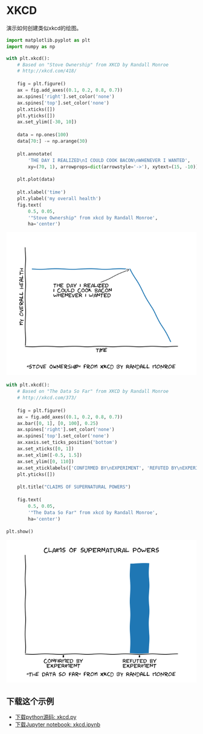# XKCD

演示如何创建类似xkcd的绘图。

```python
import matplotlib.pyplot as plt
import numpy as np
```

```python
with plt.xkcd():
    # Based on "Stove Ownership" from XKCD by Randall Monroe
    # http://xkcd.com/418/

    fig = plt.figure()
    ax = fig.add_axes((0.1, 0.2, 0.8, 0.7))
    ax.spines['right'].set_color('none')
    ax.spines['top'].set_color('none')
    plt.xticks([])
    plt.yticks([])
    ax.set_ylim([-30, 10])

    data = np.ones(100)
    data[70:] -= np.arange(30)

    plt.annotate(
        'THE DAY I REALIZED\nI COULD COOK BACON\nWHENEVER I WANTED',
        xy=(70, 1), arrowprops=dict(arrowstyle='->'), xytext=(15, -10))

    plt.plot(data)

    plt.xlabel('time')
    plt.ylabel('my overall health')
    fig.text(
        0.5, 0.05,
        '"Stove Ownership" from xkcd by Randall Monroe',
        ha='center')
```

![XKCD示例1](/static/images/gallery/sphx_glr_xkcd_001.png)

```python
with plt.xkcd():
    # Based on "The Data So Far" from XKCD by Randall Monroe
    # http://xkcd.com/373/

    fig = plt.figure()
    ax = fig.add_axes((0.1, 0.2, 0.8, 0.7))
    ax.bar([0, 1], [0, 100], 0.25)
    ax.spines['right'].set_color('none')
    ax.spines['top'].set_color('none')
    ax.xaxis.set_ticks_position('bottom')
    ax.set_xticks([0, 1])
    ax.set_xlim([-0.5, 1.5])
    ax.set_ylim([0, 110])
    ax.set_xticklabels(['CONFIRMED BY\nEXPERIMENT', 'REFUTED BY\nEXPERIMENT'])
    plt.yticks([])

    plt.title("CLAIMS OF SUPERNATURAL POWERS")

    fig.text(
        0.5, 0.05,
        '"The Data So Far" from xkcd by Randall Monroe',
        ha='center')

plt.show()
```

![XKCD示例2](/static/images/gallery/sphx_glr_xkcd_002.png)

## 下载这个示例
            
- [下载python源码: xkcd.py](https://matplotlib.org/_downloads/xkcd.py)
- [下载Jupyter notebook: xkcd.ipynb](https://matplotlib.org/_downloads/xkcd.ipynb)